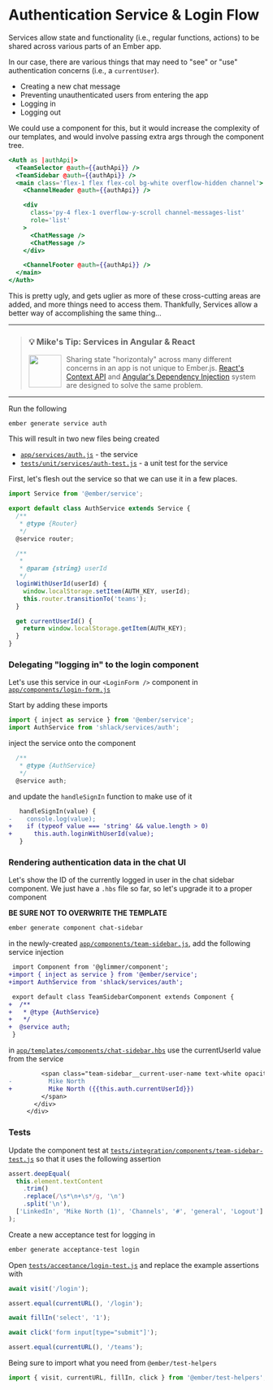 # Authentication Service & Login Flow

Services allow state and functionality (i.e., regular functions, actions) to be shared across various parts of an Ember app.

In our case, there are various things that may need to "see" or "use" authentication concerns (i.e., a `currentUser`).

- Creating a new chat message
- Preventing unauthenticated users from entering the app
- Logging in
- Logging out

We could use a component for this, but it would increase the complexity of our templates, and would involve passing extra args through the component tree.

```hbs
<Auth as |authApi|>
  <TeamSelector @auth={{authApi}} />
  <TeamSidebar @auth={{authApi}} />
  <main class='flex-1 flex flex-col bg-white overflow-hidden channel'>
    <ChannelHeader @auth={{authApi}} />

    <div
      class='py-4 flex-1 overflow-y-scroll channel-messages-list'
      role='list'
    >
      <ChatMessage />
      <ChatMessage />
    </div>

    <ChannelFooter @auth={{authApi}} />
  </main>
</Auth>
```

This is pretty ugly, and gets uglier as more of these cross-cutting areas are added, and more things need to access them. Thankfully, Services allow a better way of accomplishing the same thing...

<hr>
<p>
  <blockquote>
    <h3>
      💡 Mike's Tip: Services in Angular & React
    </h3>
    <a href="https://github.com/mike-north">
      <img src="https://github.com/mike-north.png" height=64 align="left" style="margin-right: 10px" />
    </a>
    <p>
      Sharing state "horizontaly" across many different concerns in an app is not unique to Ember.js. <a href="https://reactjs.org/docs/context.html">React's Context API</a> and <a href="https://angular.io/guide/dependency-injection">Angular's Dependency Injection</a> system are designed to solve the same problem.
    </p>
  </blockquote>
</p>
<hr>

Run the following

```
ember generate service auth
```

This will result in two new files being created

- [`app/services/auth.js`](../app/services/auth.js) - the service
- [`tests/unit/services/auth-test.js`](../tests/unit/services/auth-test.js) - a unit test for the service

First, let's flesh out the service so that we can use it in a few places.

```js
import Service from '@ember/service';

export default class AuthService extends Service {
  /**
   * @type {Router}
   */
  @service router;

  /**
   *
   * @param {string} userId
   */
  loginWithUserId(userId) {
    window.localStorage.setItem(AUTH_KEY, userId);
    this.router.transitionTo('teams');
  }

  get currentUserId() {
    return window.localStorage.getItem(AUTH_KEY);
  }
}
```

### Delegating "logging in" to the login component

Let's use this service in our `<LoginForm />` component in [`app/components/login-form.js`](../app/components/login-form.js)

Start by adding these imports

```js
import { inject as service } from '@ember/service';
import AuthService from 'shlack/services/auth';
```

inject the service onto the component

```ts
  /**
   * @type {AuthService}
   */
  @service auth;
```

and update the `handleSignIn` function to make use of it

```diff
   handleSignIn(value) {
-    console.log(value);
+    if (typeof value === 'string' && value.length > 0)
+      this.auth.loginWithUserId(value);
   }
```

### Rendering authentication data in the chat UI

Let's show the ID of the currently logged in user in the chat sidebar component. We just have a `.hbs` file so far, so let's upgrade it to a proper component

**BE SURE NOT TO OVERWRITE THE TEMPLATE**

```sh
ember generate component chat-sidebar
```

in the newly-created [`app/components/team-sidebar.js`](../app/components/team-sidebar.js), add the following service injection

```diff
 import Component from '@glimmer/component';
+import { inject as service } from '@ember/service';
+import AuthService from 'shlack/services/auth';

 export default class TeamSidebarComponent extends Component {
+  /**
+   * @type {AuthService}
+   */
+  @service auth;
 }
```

in [`app/templates/components/chat-sidebar.hbs`](../app/templates/components/chat-sidebar.hbs) use the currentUserId value from the service

```diff
         <span class="team-sidebar__current-user-name text-white opacity-50 text-sm">
-          Mike North
+          Mike North ({{this.auth.currentUserId}})
         </span>
       </div>
     </div>
```

### Tests

Update the component test at [`tests/integration/components/team-sidebar-test.js`](../tests/integration/components/team-sidebar-test.js) so that it uses the following assertion

```js
assert.deepEqual(
  this.element.textContent
    .trim()
    .replace(/\s*\n+\s*/g, '\n')
    .split('\n'),
  ['LinkedIn', 'Mike North (1)', 'Channels', '#', 'general', 'Logout']
);
```

Create a new acceptance test for logging in

```sh
ember generate acceptance-test login
```

Open [`tests/acceptance/login-test.js`](../tests/acceptance/login-test.js) and replace the example assertions with

```ts
await visit('/login');

assert.equal(currentURL(), '/login');

await fillIn('select', '1');

await click('form input[type="submit"]');

assert.equal(currentURL(), '/teams');
```

Being sure to import what you need from `@ember/test-helpers`

```ts
import { visit, currentURL, fillIn, click } from '@ember/test-helpers';
```
